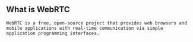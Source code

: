 ## What is WebRTC
`WebRTC is a free, open-source project that provides web browsers and mobile applications with real-time communication via simple application programming interfaces.`
